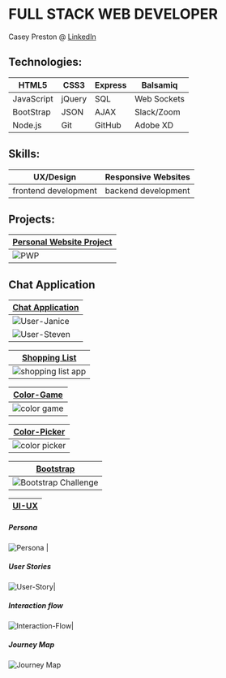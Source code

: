 <h1> FULL STACK WEB DEVELOPER</h1>  

Casey Preston @ [LinkedIn](https://www.linkedin.com/in/casey-preston-1a2b2b167/)

## Technologies:

HTML5 | CSS3 | Express | Balsamiq
----- | -----| ------- | -------
JavaScript | jQuery | SQL |Web Sockets
BootStrap | JSON | AJAX | Slack/Zoom
Node.js | Git | GitHub | Adobe XD

## Skills:

UX/Design | Responsive Websites
--------|-------------------------
frontend development |backend development

## Projects:


  [Personal Website Project](https://github.com/Cpreston3/Casey-preston) |
-------------------------------------------------------------------------|    
   <img src = "https://user-images.githubusercontent.com/37227843/96305785-ae26a000-0fbb-11eb-8c7d-df61905cf312.png" alt = "PWP"> |
 
 ## Chat Application


  [Chat Application](https://github.com/Cpreston3/current-project) |
 ----------------------------------------------------------------|
 <img src = "https://user-images.githubusercontent.com/37227843/96922490-29310000-146d-11eb-81b0-be9c01e894e0.png" alt =  "User-Janice"> |
 <img src = "https://user-images.githubusercontent.com/37227843/96922495-2afac380-146d-11eb-9d12-a493f3abfffd.png" alt = "User-Steven"> |
 
 
 [Shopping List](https://github.com/Cpreston3/Shopping-List) |
 ------------------------------------------------------------ |
<img src = "https://user-images.githubusercontent.com/37227843/96307052-2e4e0500-0fbe-11eb-9a72-0de1c258b969.png" alt="shopping list app"> | 

[Color-Game](https://github.com/Cpreston3/projects/tree/master/Color%20Game%20Project) |
----------------------------------------------------------------------------------------|
<img src = "https://user-images.githubusercontent.com/37227843/97214967-77a20f80-1789-11eb-9efa-ed9723411514.png" alt ="color game">|

 
 [Color-Picker](https://github.com/Cpreston3/Color-Picker) |
  ------------------------------------------------------------|
  <img src = "https://user-images.githubusercontent.com/37227843/96306750-86d0d280-0fbd-11eb-827a-25ea636d1167.png" alt = "color picker"> |

[Bootstrap](https://github.com/Cpreston3/bootstrap-challenge-Cpreston3) |
  ------------------------------------------------------------|
  <img src="https://user-images.githubusercontent.com/37227843/96291893-ff2b9980-0fa5-11eb-9321-ac5b95466c7c.png" alt="Bootstrap Challenge">|


 [UI-UX](https://github.com/Cpreston3/ui-ux-challenge-Cpreston3) |
-----------------------------------------------------------------|
<h5>Persona</h5>
<img src = "https://user-images.githubusercontent.com/37227843/96507097-efb28780-1215-11eb-96da-5c50d411bd43.png" alt = "Persona"> |
<h5>User Stories</h5>
<img src = "https://user-images.githubusercontent.com/37227843/96507738-d4944780-1216-11eb-99c3-e43588d8add2.png" alt = "User-Story">|
<h5>Interaction flow</h5>
<img src = "https://user-images.githubusercontent.com/37227843/96507790-e8d84480-1216-11eb-8378-1500ab8470e8.png" alt = "Interaction-Flow">| 
<h5>Journey Map</h5>
<img src = "https://user-images.githubusercontent.com/37227843/99002609-ead1b280-24f9-11eb-88d3-b3fb0f480fe2.png" alt = "Journey Map">
